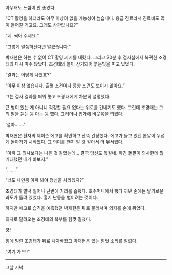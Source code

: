 아무래도 느낌이 안 좋았다.

“CT 촬영을 하더라도 아무 이상이 없을 가능성이 높습니다. 응급 진료라서 진료비도 많이 들어갈 거고요. 그래도 상관없나요?”

“네. 찍어 주세요.”

“그렇게 말씀하신다면 알겠습니다.”

박재현은 하는 수 없이 CT 촬영 지시를 내렸다. 그리고 20분 후 검사실에서 복귀한 조경태와 다시 마주 앉았다. 조경태의 볼이 상기되어 붉은빛을 띠고 있었다.

“결과는 어떻게 나왔죠?”

“아무 이상 없습니다. 출혈 소견이나 종양 소견도 보이지 않아요.”

그는 검사 결과를 띄워 놓고 조경태에게 차분히 설명했다.

큰 병이 있는 게 아니니 걱정할 필요 없다는 위로를 건네기도 했다. 그런데 조경태는 그의 말을 듣는 둥 마는 둥 했다. 그러더니 입가에 비웃음을 띄웠다.

‘설마…….’

박재현은 환자의 제이슨 에고를 확인하고 잔뜩 긴장했다. 에고가 들고 있던 톱날이 무섭게 돌아가기 시작했다. 그 의미를 왠지 알 것 같아서 더 무서웠다.

“아까 그 의사보다는 나은 것 같았는데… 결국 당신도 똑같네. 하긴 돌팔이 의사한테 뭘 기대했던 내가 바보지.”

“…….”

“너도 나만큼 아파 봐야 정신을 차리겠지?”

조경태가 벌떡 일어나 단번에 거리를 좁혔다. 호주머니에서 뺐다 꺼낸 손에는 날카로운 과도가 들려 있었다. 흉기 난동을 벌이려는 것이다.

하지만 에고로 습격을 예측했던 박재현은 뒤로 물러서며 의자를 손에 쥐었다.

의자로 달려오는 조경태의 복부를 힘껏 밀쳤다.

쿵!

힘에 밀린 조경태가 뒤로 나자빠졌고 박재현은 있는 힘껏 소리를 질렀다.

“여기 가드!!”

* * *

그날 저녁.